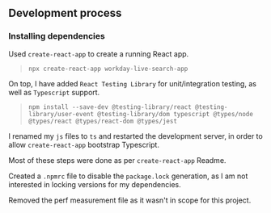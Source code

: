 ## Development process

### Installing dependencies

Used `create-react-app` to create a running React app.
> `npx create-react-app workday-live-search-app`

On top, I have added `React Testing Library` for unit/integration testing, as well as `Typescript` support.

> `npm install --save-dev @testing-library/react @testing-library/user-event @testing-library/dom typescript @types/node @types/react @types/react-dom @types/jest`

I renamed my `js` files to `ts` and restarted the development server, in order to allow `create-react-app` bootstrap Typescript.

Most of these steps were done as per `create-react-app` Readme.

Created a `.npmrc` file to disable the `package.lock` generation, as I am not interested in locking versions for my dependencies.

Removed the perf measurement file as it wasn't in scope for this project.
